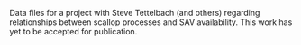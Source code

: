Data files for a project with Steve Tettelbach (and others) regarding relationships between scallop processes and SAV availability. This work has yet to be accepted for publication.
